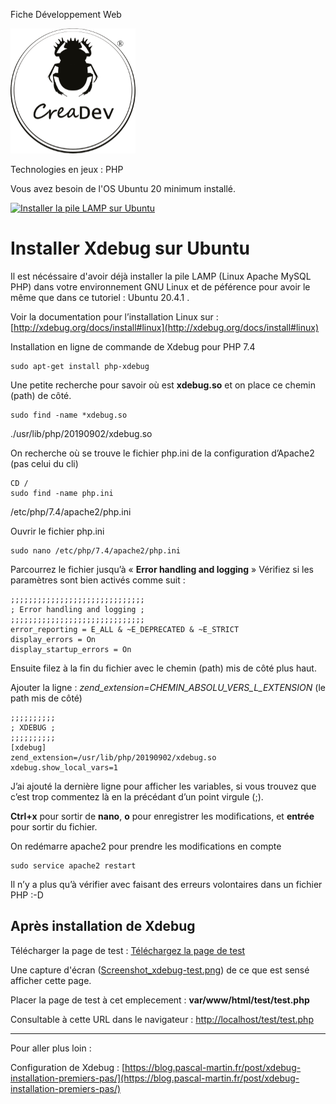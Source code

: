 Fiche Développement Web

[![CreaDev](../lamp-install-ubuntu/logo-creadev-210207-R-200.png)](http://www.creadev.ninja/)

Technologies en jeux : PHP

Vous avez besoin de l'OS Ubuntu 20 minimum installé. 

[![Installer la pile LAMP sur Ubuntu](https://img.youtube.com/vi/mgzZzF53W3k/0.jpg)](https://www.youtube.com/watch?v=mgzZzF53W3k) 

# Installer Xdebug sur Ubuntu

Il est nécéssaire d'avoir déjà installer la pile LAMP (Linux Apache MySQL PHP) dans votre environnement GNU Linux et de péférence pour avoir le même que dans ce tutoriel : Ubuntu 20.4.1 . 

Voir la documentation pour l’installation Linux sur : [http://xdebug.org/docs/install#linux](http://xdebug.org/docs/install#linux)

Installation en ligne de commande de Xdebug pour PHP 7.4

    sudo apt-get install php-xdebug

Une petite recherche pour savoir où est **xdebug.so** et on place ce chemin (path) de côté.

    sudo find -name *xdebug.so

./usr/lib/php/20190902/xdebug.so

On recherche où se trouve le fichier php.ini de la configuration d’Apache2 (pas celui du cli)

    CD /
    sudo find -name php.ini

/etc/php/7.4/apache2/php.ini

Ouvrir le fichier php.ini

    sudo nano /etc/php/7.4/apache2/php.ini

Parcourrez le fichier jusqu’à « **Error handling and logging** »
Vérifiez si les paramètres sont bien activés comme suit :

    ;;;;;;;;;;;;;;;;;;;;;;;;;;;;;;
    ; Error handling and logging ;
    ;;;;;;;;;;;;;;;;;;;;;;;;;;;;;;
    error_reporting = E_ALL & ~E_DEPRECATED & ~E_STRICT
    display_errors = On
    display_startup_errors = On 

Ensuite filez à la fin du fichier avec le chemin (path) mis de côté plus haut.

Ajouter la ligne : *zend_extension=CHEMIN_ABSOLU_VERS_L_EXTENSION* (le path mis de côté)

    ;;;;;;;;;;
    ; XDEBUG ;
    ;;;;;;;;;;
    [xdebug]
    zend_extension=/usr/lib/php/20190902/xdebug.so
    xdebug.show_local_vars=1

J’ai ajouté la dernière ligne pour afficher les variables, si vous trouvez que c’est trop commentez là en la précédant d’un point virgule (;).

**Ctrl+x** pour sortir de **nano**, **o** pour enregistrer les modifications, et **entrée** pour sortir du fichier.

On redémarre apache2 pour prendre les modifications en compte

    sudo service apache2 restart

Il n’y a plus qu’à vérifier avec faisant des erreurs volontaires dans un fichier PHP :-D



## Après installation de Xdebug

Télécharger la page de test : [Téléchargez la page de test](test.php)

Une capture d'écran ([Screenshot_xdebug-test.png](Screenshot_xdebug-test.png)) de ce que est sensé afficher cette page. 

Placer la page de test à cet emplecement : **var/www/html/test/test.php**

Consultable à cette URL dans le navigateur : [http://localhost/test/test.php](http://localhost/test/test.php)

----
Pour aller plus loin :

Configuration de Xdebug : [https://blog.pascal-martin.fr/post/xdebug-installation-premiers-pas/](https://blog.pascal-martin.fr/post/xdebug-installation-premiers-pas/)